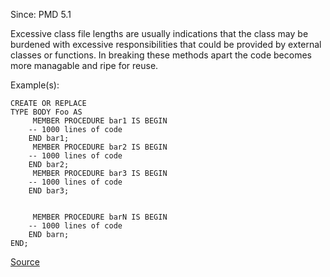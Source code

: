 Since: PMD 5.1

Excessive class file lengths are usually indications that the class may be burdened with excessive 
responsibilities that could be provided by external classes or functions. In breaking these methods
apart the code becomes more managable and ripe for reuse.

Example(s):
```
CREATE OR REPLACE
TYPE BODY Foo AS
	 MEMBER PROCEDURE bar1 IS BEGIN
    -- 1000 lines of code
	END bar1;
	 MEMBER PROCEDURE bar2 IS BEGIN
    -- 1000 lines of code
	END bar2;
     MEMBER PROCEDURE bar3 IS BEGIN
    -- 1000 lines of code
	END bar3;
	
	
     MEMBER PROCEDURE barN IS BEGIN
    -- 1000 lines of code
	END barn;
END;
```

[Source](https://pmd.github.io/pmd-5.6.1/pmd-plsql/rules/plsql/codesize.html#ExcessiveTypeLength)
